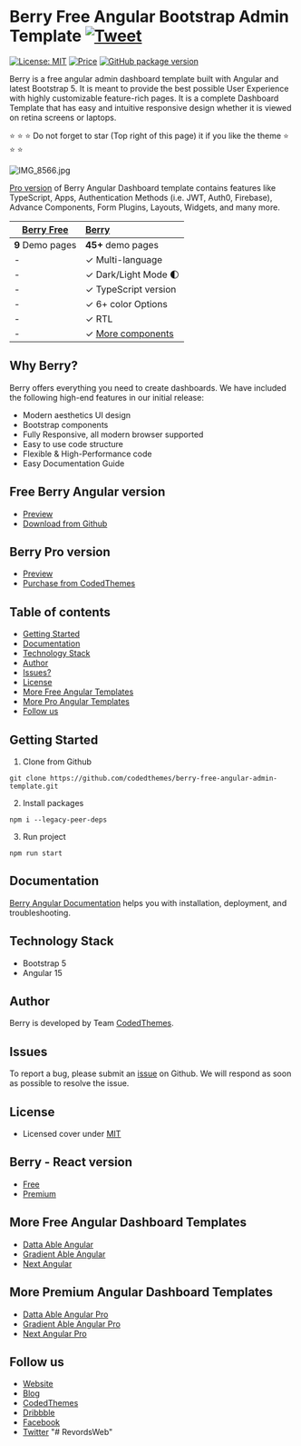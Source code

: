 # Berry Free Angular Bootstrap Admin Template [![Tweet](https://img.shields.io/twitter/url/http/shields.io.svg?style=social)](https://twitter.com/intent/tweet?text=Get%20Berry%20React%20-%20The%20most%20beautiful%20Material%20designed%20Admin%20Dashboard%20Template%20&url=https://berrydashboard.io&via=codedthemes&hashtags=angular,webdev,developers,javascript)

[![License: MIT](https://img.shields.io/badge/License-MIT-yellow.svg)](https://opensource.org/licenses/MIT)
[![Price](https://img.shields.io/badge/price-FREE-0098f7.svg)](https://github.com/codedthemes/berry-free-angular-admin-template/blob/main/LICENSE)
[![GitHub package version](https://img.shields.io/github/package-json/v/codedthemes/berry-free-angular-admin-template)](https://github.com/codedthemes/berry-free-angular-admin-template/)


Berry is a free angular admin dashboard template built with Angular and latest Bootstrap 5. It is meant to provide the best possible User Experience with highly customizable feature-rich pages. It is a complete Dashboard Template that has easy and intuitive responsive design whether it is viewed on retina screens or laptops.

:star: :star: :star: Do not forget to star (Top right of this page) it if you like the theme  :star: :star: :star:

![IMG_8566.jpg](https://berrydashboard.io/imp-images/berry-github-free-angular-repo-1.jpg)


[Pro version](https://berrydashboard.io) of Berry Angular Dashboard template contains features like TypeScript, Apps, Authentication Methods (i.e. JWT, Auth0, Firebase), Advance Components, Form Plugins, Layouts, Widgets, and many more.

| [Berry Free](https://berrydashboard.io/angular/free/)    | [Berry](https://codedthemes.com/item/berry-angular-admin-dashboard-template/) |
| ---------------------------------------------------------------------------------------- | :------------------------------------------------------------------------|
| **9** Demo pages                                                                         | **45+** demo pages                                                       |
| -                                                                                        | ✓ Multi-language                                                         |
| -                                                                                        | ✓ Dark/Light Mode 🌓                                                    |
| -                                                                                        | ✓ TypeScript version                                                     |
| -                                                                                        | ✓ 6+ color Options                                                       |
| -                                                                                        | ✓ RTL                                                                    |
| -                                                                                        | ✓ [More components](https://codedthemes.com/item/berry-angular-admin-dashboard-template/)         |  


## Why Berry?

Berry offers everything you need to create dashboards. We have included the following high-end features in our initial release:

 * Modern aesthetics UI design
 * Bootstrap components
 * Fully Responsive, all modern browser supported
 * Easy to use code structure
 * Flexible & High-Performance code
 * Easy Documentation Guide

## Free Berry Angular version

 - [Preview](https://berrydashboard.io/angular/free/)
 - [Download from Github](https://github.com/codedthemes/berry-free-angular-admin-template)
 
## Berry Pro version

 - [Preview](https://berrydashboard.io/angular/default)
 - [Purchase from CodedThemes](https://codedthemes.com/item/berry-angular-admin-dashboard-template/)

## Table of contents

 * [Getting Started](#getting-started)
 * [Documentation](#documentation)
 * [Technology Stack](#technology-stack)
 * [Author](#author)
 * [Issues?](#issues)
 * [License](#license)
 * [More Free Angular Templates](#more-free-angular-dashboard-templates)
 * [More Pro Angular Templates](#more-premium-angular-dashboard-templates)
 * [Follow us](#follow-us)
 
## Getting Started

1. Clone from Github 
```
git clone https://github.com/codedthemes/berry-free-angular-admin-template.git
```
2. Install packages
```
npm i --legacy-peer-deps
```

3. Run project
```
npm run start
```


## Documentation

[Berry Angular Documentation](https://codedthemes.gitbook.io/berry-angular/) helps you with installation, deployment, and troubleshooting.

## Technology Stack

 - Bootstrap 5
 - Angular 15
 

## Author

Berry is developed by Team [CodedThemes](https://codedthemes.com).

## Issues

To report a bug, please submit an [issue](https://github.com/codedthemes/berry-free-angular-admin-template/issues) on Github. We will respond as soon as possible to resolve the issue.

## License

 - Licensed cover under [MIT](https://github.com/codedthemes/datta-able-bootstrap-dashboard/blob/master/LICENSE)

## Berry - React version

- [Free](https://berrydashboard.io/free/)
- [Premium](https://material-ui.com/store/items/berry-react-material-admin/)

## More Free Angular Dashboard Templates

 - [Datta Able Angular](https://codedthemes.com/item/datta-able-angular-lite/)
 - [Gradient Able Angular](https://codedthemes.com/item/gradient-able-angular-free-admin-template/)
 - [Next Angular](https://codedthemes.com/item/next-free-admin-template/)

## More Premium Angular Dashboard Templates

 - [Datta Able Angular Pro](https://codedthemes.com/item/datta-able-angular/)
 - [Gradient Able Angular Pro](https://codedthemes.com/item/gradient-able-angular-admin-template/)
 - [Next Angular Pro](https://codedthemes.com/item/next-angular-admin-template/)
 
## Follow us
 - [Website](https://berrydashboard.io/angular/)
 - [Blog](https://blog.berrydashboard.io)
 - [CodedThemes](https://codedthemes.com)
 - [Dribbble](https://dribbble.com/codedthemes)
 - [Facebook](https://www.facebook.com/codedthemes)
 - [Twitter](https://twitter.com/codedthemes)
"# RevordsWeb" 
